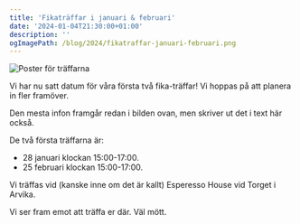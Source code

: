 ```yaml
---
title: 'Fikaträffar i januari & februari'
date: '2024-01-04T21:30:00+01:00'
description: ''
ogImagePath: /blog/2024/fikatraffar-januari-februari.png
---
```

![Poster för träffarna](/blog/2024/fikatraffar-januari-februari.png)

Vi har nu satt datum för våra första två fika-träffar! Vi hoppas på
att planera in fler framöver.

Den mesta infon framgår redan i bilden ovan, men skriver ut det i text
här också.

De två första träffarna är:
- 28 januari klockan 15:00-17:00.
- 25 februari klockan 15:00-17:00.

Vi träffas vid (kanske inne om det är kallt) Esperesso House vid
Torget i Arvika.

Vi ser fram emot att träffa er där. Väl mött.
